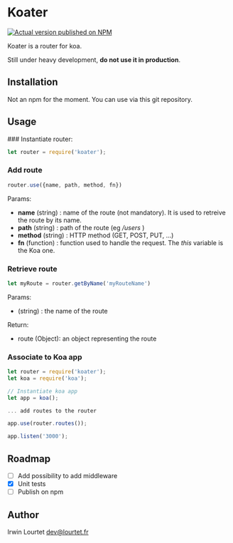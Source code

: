 # Koater

[![Actual version published on NPM](https://badge.fury.io/js/koater.png)](https://www.npmjs.org/package/koater)

Koater is a router for koa.

Still under heavy development, **do not use it in production**.

## Installation

Not an npm for the moment. You can use via this git repository.

## Usage

### Instantiate router:

```js
let router = require('koater');
```

### Add route

```js
router.use({name, path, method, fn})
```

Params:
* **name** (string) : name of the route (not mandatory). It is used to retreive the route by its name.
* **path** (string) : path of the route (eg */users* )
* **method** (string) : HTTP method (GET, POST, PUT, ...)
* **fn** (function) : function used to handle the request. The *this* variable is the Koa one.

### Retrieve route

```js
let myRoute = router.getByName('myRouteName')
```

Params:
* (string) : the name of the route

Return:
* route (Object): an object representing the route

### Associate to Koa app

```js
let router = require('koater');
let koa = require('koa');

// Instantiate koa app
let app = koa();

... add routes to the router

app.use(router.routes());

app.listen('3000');

```

## Roadmap

* [ ] Add possibility to add middleware
* [x] Unit tests
* [ ] Publish on npm

## Author

Irwin Lourtet <dev@lourtet.fr>
